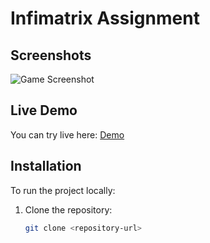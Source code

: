 
# Infimatrix Assignment



## Screenshots

![Game Screenshot](https://github.com/user-attachments/assets/842daefa-efbe-4ea6-8d1e-10e9c900b1cc)


## Live Demo

You can try live here: [Demo](https://infimatrix.vercel.app/)



## Installation

To run the project locally:

1. Clone the repository:
   ```bash
   git clone <repository-url>
   ```
